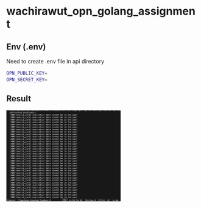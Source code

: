 # wachirawut_opn_golang_assignment

## Env (.env)
Need to create .env file in api directory

```bash
OPN_PUBLIC_KEY=
OPN_SECRET_KEY=
```

## Result

<img src="https://github.com/longgong1987/wachirawut_opn_golang_assignment/blob/main/images/result1.png?raw=true" width="300"/>
